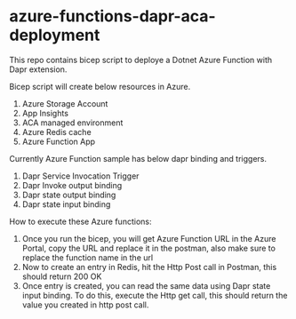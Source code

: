 # azure-functions-dapr-aca-deployment
This repo contains bicep script to deploye a Dotnet Azure Function with Dapr extension.

Bicep script will create below resources in Azure.

1. Azure Storage Account
2. App Insights
3. ACA managed environment
4. Azure Redis cache
5. Azure Function App

Currently Azure Function sample has below dapr binding and triggers.

1. Dapr Service Invocation Trigger
2. Dapr Invoke output binding
3. Dapr state output binding
4. Dapr state input binding

How to execute these Azure functions:

1. Once you run the bicep, you will get Azure Function URL in the Azure Portal, copy the URL and replace it in the postman, also make sure to replace the function name in the url
2. Now to create an entry in Redis, hit the Http Post call in Postman, this should return 200 OK
3. Once entry is created, you can read the same data using Dapr state input binding. To do this, execute the Http get call, this should return the value you created in http post call.
